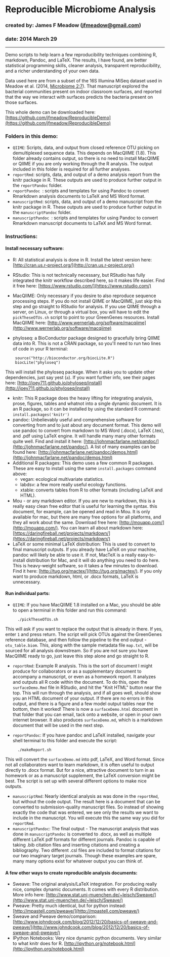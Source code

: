 # Reproducible Microbiome Analysis
### created by: James F Meadow (jfmeadow@gmail.com)
### date: 2014 March 29

-----------

Demo scripts to help learn a few reproducibility techniques combining R, markdown, Pandoc, and LaTeX. The results, I have found, are better statistical programming skills, cleaner analysis, transparent reproducibility, and a richer understanding of your own data. 

Data used here are from a subset of the 16S Illumina MiSeq dataset used in Meadow et al. (2014, [Microbiome 2:7](http://www.microbiomejournal.com/content/2/1/7)). That manuscript explored the bacterial communities present on indoor classroom surfaces, and reported that the way we interact with surfaces predicts the bacteria present on those surfaces. 

This whole demo can be downloaded here: [https://github.com/jfmeadow/ReproducibleDemo](https://github.com/jfmeadow/ReproducibleDemo)

### Folders in this demo: 

* `QIIME`: Scripts, data, and output from closed reference OTU picking on demultiplexed sequence data. This depends on MacQIIME (1.8). This folder already contains output, so there is no need to install MacQIIME or QIIME if you are only working through the R analysis. The output included in this folder is required for all further analyses. 
* `reportRmd`: scripts, data, and output of a demo analysis report from the knitr package in R. These outputs are used to produce further output in the `reportPandoc` folder. 
* `reportPandoc	`: scripts and templates for using Pandoc to convert Rmarkdown analysis documents to LaTeX and MS Word format. 
* `manuscriptRmd`: scripts, data, and output of a demo manuscript from the knitr package in R. These outputs are used to produce further output in the `manuscriptPandoc` folder. 
* `manuscriptPandoc	`: scripts and templates for using Pandoc to convert Rmarkdown manuscript documents to LaTeX and MS Word format. 


### Instructions: 

#### Install necessary software: 

* R: All statistical analysis is done in R. Install the latest version here: [http://cran.us.r-project.org/](http://cran.us.r-project.org/)
* RStudio: This is not technically necessary, but RStudio has fully integrated the knitr workflow described here, so it makes life easier. Find it free here: [https://www.rstudio.com/](https://www.rstudio.com/)
* MacQIIME: Only necessary if you desire to also reproduce sequence processing steps. If you do not install QIIME or MacQIIME, just skip this step and go straight to RStudio for analysis. If you use QIIME through a server, on Linux, or through a virtual box, you will have to edit the `pickTheseOTUs.sh` script to point to your GreenGenes resources. Install MacQIIME here: [http://www.wernerlab.org/software/macqiime](http://www.wernerlab.org/software/macqiime)
* phyloseq: a BioConductor package designed to gracefully bring QIIME data into R. This is not a CRAN package, so you'll need to run two lines of code in your R terminal: 

       source("http://bioconductor.org/biocLite.R")
       biocLite("phyloseq")
This will install the phyloseq package. When it asks you to update other dependencies, just say yest (`a`). If you want further info, see their pages here: [http://joey711.github.io/phyloseq/install](http://joey711.github.io/phyloseq/install)
* knitr: This R package does the heavy lifting for integrating analysis, prose, figures, tables and whatnot into a single dynamic document. It is an R package, so it can be installed by using the standard R command: `install.packages('knitr')`
* pandoc: Unbelievably useful and comprehensive software for converting from and to just about any document format. This demo will use pandoc to convert from markdown to MS Word (.docx), LaTeX (.tex), and .pdf using LaTeX engine. It will handle many many other formats quite well. Find and install it here: [http://johnmacfarlane.net/pandoc/](http://johnmacfarlane.net/pandoc/). A list of many examples can be found here: [http://johnmacfarlane.net/pandoc/demos.html](http://johnmacfarlane.net/pandoc/demos.html)
* Additional R packages: This demo uses a few common R packages. These are easy to install using the same `install.packages` command above: 
  * vegan: ecological multivariate statistics.
  * labdsv: a few more really useful ecology functions. 
  * xtable: converts tables from R to other formats (including LaTeX and HTML).
* Mou - or any markdown editor. If you are new to markdown, this is a really easy clean free editor that is useful for learning the syntax. this document, for example, can be opened and read in Mou. It is only available for mac, but there are many free options for all platforms, and they all work about the same. Download free here: [http://mouapp.com/](http://mouapp.com/). You can learn all about markdown here: [https://daringfireball.net/projects/markdown/](https://daringfireball.net/projects/markdown/)
* LaTeX or some minimal LaTeX distribution: This is used to convert to final manuscript outputs. If you already have LaTeX on your machine, pandoc will likely be able to use it. If not, MacTeX is a really easy-to-install distribution for Mac, and it will do anything you need to do here. This is heavy-weight software, so it takes a few minutes to download. Find it here: [http://tug.org/mactex/](http://tug.org/mactex/). If you only want to produce markdown, html, or .docx formats, LaTeX is unnecessary. 


#### Run individual parts:

* `QIIME`: If you have MacQIIME 1.8 installed on a Mac, you should be able to open a terminal in this folder and run this command: 

        ./pickTheseOTUs.sh
This will ask if you want to replace the output that is already in there. If yes, enter `1` and press return. The script will pick OTUs against the GreenGenes reference database, and then follow the pipeline to the end output - `otu_table.biom`. This, along with the sample metadata file `map.txt`, will be sourced for all analysis downstream. So if you are not sure you have MacQIIME ready to go, just leave this step alone and go straight to R. 
* `reportRmd`: Example R analysis. This is the sort of document I might produce for collaborators or as a supplementary document to accompany a manuscript, or even as a homework report. It analyzes and outputs all R code within the document. To do this, open the `surfaceDemo.Rmd` file in RStudio, and hit the "Knit HTML" button near the top. This will run through the analysis, and if all goes well, should show you an HTML document of your output. If there are no errors in this output, and there is a figure and a few model output tables near the bottom, then it worked! There is now a `surfaceDemo.html` document in that folder that you can email, tack onto a website, or open in your own internet browser. It also produces `surfaceDemo.md`, which is a markdown document that will be used in the next step.
* `reportPandoc`: If you have pandoc and LaTeX installed, navigate your shell terminal to this folder and execute the script: 

        ./makeReport.sh
This will convert the `surfaceDemo.md` into pdf, LaTeX, and Word format. Since not all collaborators want to learn markdown, it is often useful to output directly to .docx format. But for a nice, attractive document to turn in as homework or as a manuscript supplement, the LaTeX conversion might be best. The script is set up with several different options to make nice outputs. 
* `manuscriptRmd`: Nearly identical analysis as was done in the `reportRmd`, but without the code output. The result here is a document that can be converted to submission-quality manuscript files. So instead of showing exactly the code that was entered, we see only the results we want to include in the manuscript. You will execute this the same way you did for `reportRmd`.
* `manuscriptPandoc`: The final output - The manuscript analysis that was done in `manuscriptPandoc` is converted to .docx, as well as multiple different LaTeX pdf formats for different journals. Pandoc is capable of taking .bib citation files and inserting citations and creating a bibliography. Two different .csl files are included to format citations for our two imaginary target journals. Though these examples are spare, many many options exist for whatever output you can think of. 


#### A few other ways to create reproducible analysis documents: 

* Sweave: The original analysis/LaTeX integration. For producing really nice, complex dynamic documents. It comes with every R distribution. More info here: [http://www.stat.uni-muenchen.de/~leisch/Sweave/](http://www.stat.uni-muenchen.de/~leisch/Sweave/)
* Pweave: Pretty much identical, but for python instead: [http://mpastell.com/pweave/](http://mpastell.com/pweave/)
* Sweave and Pweave demo/comparison: [http://www.johndcook.com/blog/2012/12/20/basics-of-sweave-and-pweave/](http://www.johndcook.com/blog/2012/12/20/basics-of-sweave-and-pweave/)
* IPython Notebooks: Very nice dynamic python documents. Very similar to what knitr does for R. [http://ipython.org/notebook.html](http://ipython.org/notebook.html)













































